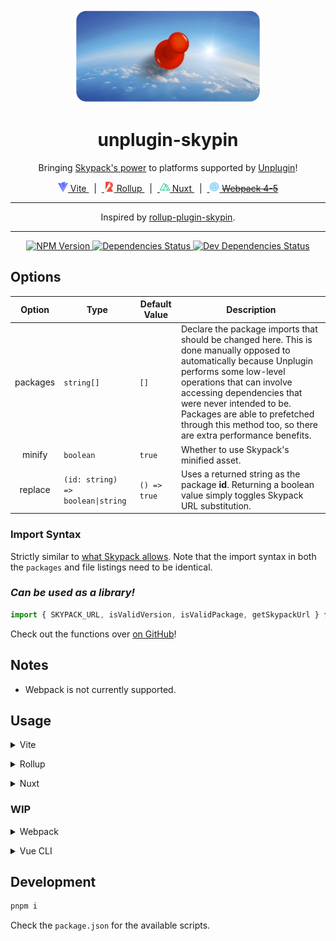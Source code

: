 <div align="center">
  <img alt="Skypin Logo" src="https://github.com/marshallcb/skypin/raw/main/meta/skypin.png" width="300">
  <h1>unplugin-skypin</h1>
  <p>Bringing <a href="https://docs.skypack.dev/#skypack-vs-traditional-cdns">Skypack's power</a> to platforms supported by <a href="https://github.com/unjs/unplugin#unplugin">Unplugin</a>!</p>
  <p>
    <a href="https://vitejs.dev/">
      <img alt="Vite Logo" src="https://raw.githubusercontent.com/tropicalraisel/unplugin-skypin/master/.github/images/vite.svg" width="16" height="16">&nbsp;Vite
    </a>&nbsp;&nbsp;|&nbsp;&nbsp;<a href="https://rollupjs.org/guide/en/#overview">
      <img alt="Rollup Logo" src="https://raw.githubusercontent.com/tropicalraisel/unplugin-skypin/master/.github/images/rollup.svg" width="16" height="16">&nbsp;Rollup
    </a>&nbsp;&nbsp;|&nbsp;&nbsp;<a href="https://nuxtjs.org/">
      <img alt="Nuxt Logo" src="https://raw.githubusercontent.com/tropicalraisel/unplugin-skypin/master/.github/images/nuxt.svg" width="16" height="16">&nbsp;Nuxt
    </a>&nbsp;&nbsp;|&nbsp;&nbsp;<a href="https://webpack.js.org/concepts/">
      <img alt="Webpack Logo" src="https://raw.githubusercontent.com/tropicalraisel/unplugin-skypin/master/.github/images/webpack.svg" width="16" height="16">&nbsp;<strike>Webpack 4-5</strike>
    </a>
  </p>
  <hr>
  <p>Inspired by <a href="https://github.com/MarshallCB/rollup-plugin-skypin#usage">rollup-plugin-skypin</a>.</p>
  <hr>
  <p>
    <a href="https://www.npmjs.com/package/@tropicalraisel/unplugin-skypin">
      <img alt="NPM Version" src="https://img.shields.io/npm/v/@tropicalraisel/unplugin-skypin?logo=npm&label=npm&color=CB3837">
    </a>
    <a href="https://david-dm.org/tropicalraisel/unplugin-skypin">
      <img alt="Dependencies Status" src="https://status.david-dm.org/gh/tropicalraisel/unplugin-skypin.svg">
    </a>
    <a href="https://david-dm.org/tropicalraisel/unplugin-skypin?type=dev">
      <img alt="Dev Dependencies Status" src="https://status.david-dm.org/gh/tropicalraisel/unplugin-skypin.svg?type=dev">
    </a>
  </p>
</div>

## Options

| Option | Type | Default Value | Description |
|:---:|---|---|---|
| packages | `string[]` | `[]` | Declare the package imports that should be changed here. This is done manually opposed to automatically because Unplugin performs some low-level operations that can involve accessing dependencies that were never intended to be. Packages are able to prefetched through this method too, so there are extra performance benefits. |
| minify | `boolean` | `true` | Whether to use Skypack's minified asset. |
| replace | `(id: string) => boolean\|string` | `() => true` | Uses a returned string as the package **id**. Returning a boolean value simply toggles Skypack URL substitution. |

### Import Syntax

Strictly similar to [what Skypack allows](https://docs.skypack.dev/skypack-cdn/api-reference/lookup-urls#api-package-matching). Note that the import syntax in both the `packages` and file listings need to be identical.

### *Can be used as a library!*

```javascript
import { SKYPACK_URL, isValidVersion, isValidPackage, getSkypackUrl } from 'unplugin-skypin'
```
Check out the functions over [on GitHub](https://github.com/tropicalraisel/unplugin-skypin/blob/master/src/index.ts)!

## Notes

- Webpack is not currently supported.

## Usage

<details>
<summary>Vite</summary><br>

```ts
// vite.config.{m}js
import skypin from '@tropicalraisel/unplugin-skypin/vite'
import { defineConfig } from 'vite'

export default defineConfig({
  plugins: [
    skypin({
      packages: [
        /* imports to change here */
      ],
      /* other options */
    }),
  ],
})
```

<br></details>

<details>
<summary>Rollup</summary><br>

```ts
// rollup.config.{m}js
import skypin from '@tropicalraisel/unplugin-skypin/rollup'

export default {
  input: 'src/index.js',
  output: {
    dir: 'dist',
    format: 'esm',
  },
  plugins: [
    skypin({
      packages: [
        /* imports to change here */
      ],
      /* other options */
    }),
  ],
}
```

<br></details>

<details>
<summary>Nuxt</summary><br>

```ts
// nuxt.config.{m}js
export default {
  buildModules: [
    ['@tropicalraisel/unplugin-skypin/nuxt', { /* options */ }],
  ],
}
```

Reference the test suite here: https://github.com/tropicalraisel/unplugin-skypin/tree/master/playground/nuxt

> This module works for both Nuxt 2 and [Nuxt Vite](https://github.com/nuxt/vite)

<br></details>

### WIP

<details>
<summary>Webpack</summary><br>

```ts
// webpack.config.{c}js
module.exports = {
  /* ... */
  plugins: [
    require('@tropicalraisel/unplugin-skypin/webpack').default({ /* options */ })
  ]
}
```

<br></details>

<details>
<summary>Vue CLI</summary><br>

```ts
// vue.config.{c}js
module.exports = {
  configureWebpack: {
    plugins: [
      require('@tropicalraisel/unplugin-skypin/webpack').default({ /* options */ }),
    ],
  },
}
```

<br></details>

## Development

```bash
pnpm i
```

Check the `package.json` for the available scripts.
